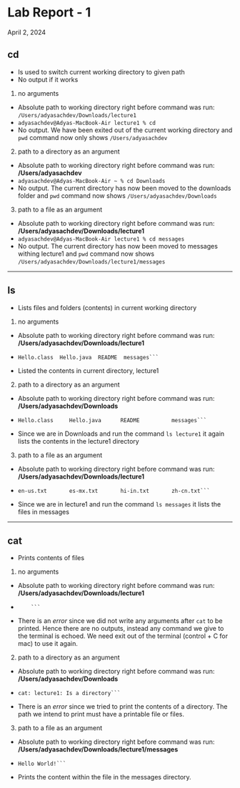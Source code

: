 # Lab Report - 1
April 2, 2024

## cd
- Is used to switch current working directory to given path
- No output if it works

1. no arguments 
  - Absolute path to working directory right before command was run: `/Users/adyasachdev/Downloads/lecture1`
  - ```adyasachdev@Adyas-MacBook-Air lecture1 % cd```
  - No output. We have been exited out of the current working directory and `pwd` command now only shows ```/Users/adyasachdev```

2. path to a directory as an argument
  - Absolute path to working directory right before command was run: **/Users/adyasachdev**
  - ```adyasachdev@Adyas-MacBook-Air ~ % cd Downloads```
  - No output. The current directory has now been moved to the downloads folder and `pwd` command now shows ```/Users/adyasachdev/Downloads```

3. path to a file as an argument
  - Absolute path to working directory right before command was run: **/Users/adyasachdev/Downloads/lecture1**
  - ```adyasachdev@Adyas-MacBook-Air lecture1 % cd messages```
  - No output. The current directory has now been moved to messages withing lecture1 and `pwd` command now shows ```/Users/adyasachdev/Downloads/lecture1/messages```
    
---

## ls
- Lists files and folders (contents) in current working directory

1. no arguments 
  - Absolute path to working directory right before command was run: **/Users/adyasachdev/Downloads/lecture1**
  - ```adyasachdev@Adyas-MacBook-Air lecture1 % ls
    Hello.class  Hello.java  README  messages```
  - Listed the contents in current directory, lecture1

2. path to a directory as an argument
  - Absolute path to working directory right before command was run: **/Users/adyasachdev/Downloads**
  - ```adyasachdev@Adyas-MacBook-Air Downloads % ls lecture1
    Hello.class     Hello.java      README          messages```
  - Since we are in Downloads and run the command `ls lecture1` it again lists the contents in the lecture1 directory

3. path to a file as an argument
  - Absolute path to working directory right before command was run: **/Users/adyasachdev/Downloads/lecture1**
  - ```adyasachdev@Adyas-MacBook-Air lecture1 % ls messages
    en-us.txt       es-mx.txt       hi-in.txt       zh-cn.txt```
  - Since we are in lecture1 and run the command `ls messages` it lists the files in messages

---

## cat
- Prints contents of files

1. no arguments
  - Absolute path to working directory right before command was run: **/Users/adyasachdev/Downloads/lecture1**
  - ```adyasachdev@Adyas-MacBook-Air lecture1 % cat
        ```
  - There is an *error* since we did not write any arguments after `cat` to be printed. Hence there are no outputs, instead any command we give to the terminal is echoed. We need exit out of the terminal (control + C for mac) to use it again. 

2. path to a directory as an argument
 - Absolute path to working directory right before command was run: **/Users/adyasachdev/Downloads**
  - ```adyasachdev@Adyas-MacBook-Air Downloads % cat lecture1
    cat: lecture1: Is a directory```
  - There is an *error* since we tried to print the contents of a directory. The path we intend to print must have a printable file or files. 

3. path to a file as an argument
  - Absolute path to working directory right before command was run: **/Users/adyasachdev/Downloads/lecture1/messages**
  - ```adyasachdev@Adyas-MacBook-Air messages % cat en-us.txt
    Hello World!```
  - Prints the content within the file in the messages directory.
